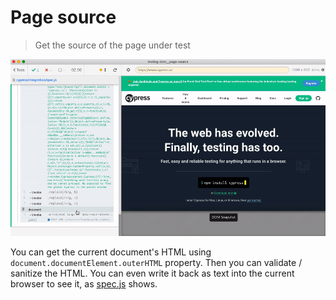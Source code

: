 # Page source
> Get the source of the page under test

![Current HTML as text](./images/html-text.gif)

You can get the current document's HTML using `document.documentElement.outerHTML` property. Then you can validate / sanitize the HTML. You can even write it back as text into the current browser to see it, as [spec.js](./cypress/integration/spec.js) shows.
